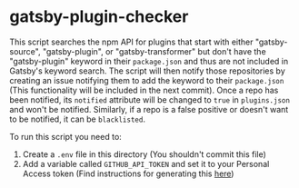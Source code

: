 # gatsby-plugin-checker

This script searches the npm API for plugins that start with either "gatsby-source", "gatsby-plugin", or "gatsby-transformer" but don't have the "gatsby-plugin" keyword in their `package.json` and thus are not included in Gatsby's keyword search. The script will then notify those repositories by creating an issue notifying them to add the keyword to their `package.json` (This functionality will be included in the next commit). Once a repo has been notified, its `notified` attribute will be changed to `true` in `plugins.json` and won't be notified. Similarly, if a repo is a false positive or doesn't want to be notified, it can be `blacklisted`.

To run this script you need to:

1. Create a `.env` file in this directory (You shouldn't commit this file)
1. Add a variable called `GITHUB_API_TOKEN` and set it to your Personal Access token (Find instructions for generating this [here](https://help.github.com/en/articles/creating-a-personal-access-token-for-the-command-line))
